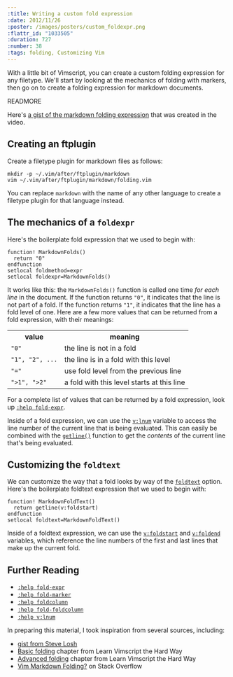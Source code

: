 ```yaml
--- 
:title: Writing a custom fold expression
:date: 2012/11/26
:poster: /images/posters/custom_foldexpr.png
:flattr_id: "1033505"
:duration: 727
:number: 38
:tags: folding, Customizing Vim
---
```


With a little bit of Vimscript, you can create a custom folding expression for any filetype. We'll start by looking at the mechanics of folding with markers, then go on to create a folding expression for markdown documents.

READMORE


Here's [a gist of the markdown folding expression][gist] that was created in the video. 

## Creating an ftplugin

Create a filetype plugin for markdown files as follows:

    mkdir -p ~/.vim/after/ftplugin/markdown
    vim ~/.vim/after/ftplugin/markdown/folding.vim

You can replace `markdown` with the name of any other language to create a filetype plugin for that language instead.

## The mechanics of a `foldexpr`

Here's the boilerplate fold expression that we used to begin with:

```viml
function! MarkdownFolds()
  return "0"
endfunction
setlocal foldmethod=expr
setlocal foldexpr=MarkdownFolds()
```

It works like this: the `MarkdownFolds()` function is called one time *for each line* in the document. If the function returns `"0"`, it indicates that the line is not part of a fold. If the function returns `"1"`, it indicates that the line has a fold level of one. Here are a few more values that can be returned from a fold expression, with their meanings:

<table>
    <tr>
        <th>value</th>
        <th>meaning</th>
    </tr>
    <tr>
        <td><code>"0"</code></td>
        <td>the line is not in a fold</td>
    </tr>
    <tr>
        <td><code>"1", "2", ...</code></td>
        <td>the line is in a fold with this level</td>
    </tr>
    <tr>
        <td><code>"="</code></td>
        <td>use fold level from the previous line</td>
    </tr>
    <tr>
        <td><code>"&gt;1", "&gt;2"</code></td>
        <td>a fold with this level starts at this line</td>
    </tr>
</table>

For a complete list of values that can be returned by a fold expression, look up [`:help fold-expr`][fold-expr].

Inside of a fold expression, we can use the [`v:lnum`][v:lnum] variable to access the line number of the current line that is being evaluated. This can easily be combined with the [`getline()`][getline] function to get the *contents* of the current line that's being evaluated.

## Customizing the `foldtext`

We can customize the way that a fold looks by way of the [`foldtext`][foldtext] option. Here's the boilerplate foldtext expression that we used to begin with:

```viml
function! MarkdownFoldText()
  return getline(v:foldstart)
endfunction
setlocal foldtext=MarkdownFoldText()
```

Inside of a foldtext expression, we can use the [`v:foldstart`][v:foldstart] and [`v:foldend`][v:foldend] variables, which reference the line numbers of the first and last lines that make up the current fold.

## Further Reading

* [`:help fold-expr`][fold-expr]
* [`:help fold-marker`][fold-marker]
* [`:help foldcolumn`][foldcolumn]
* [`:help fold-foldcolumn`][fold-foldcolumn]
* [`:help v:lnum`][v:lnum]

In preparing this material, I took inspiration from several sources, including:

* [gist from Steve Losh][gistsjl]
* [Basic folding][48] chapter from Learn Vimscript the Hard Way
* [Advanced folding][49] chapter from Learn Vimscript the Hard Way
* [Vim Markdown Folding?][q] on Stack Overflow


[foldcolumn]: http://vimdoc.sourceforge.net/htmldoc/options.html#'foldcolumn'
[fold-foldcolumn]: http://vimdoc.sourceforge.net/htmldoc/fold.html#fold-foldcolumn
[fold-expr]: http://vimdoc.sourceforge.net/htmldoc/fold.html#fold-expr
[fold-marker]: http://vimdoc.sourceforge.net/htmldoc/fold.html#fold-marker
[v:lnum]: http://vimdoc.sourceforge.net/htmldoc/eval.html#v:lnum
[v:foldstart]: http://vimdoc.sourceforge.net/htmldoc/eval.html#v:foldstart
[v:foldend]: http://vimdoc.sourceforge.net/htmldoc/eval.html#v:foldend
[getline]: http://vimdoc.sourceforge.net/htmldoc/eval.html#getline()
[foldtext]: http://vimdoc.sourceforge.net/htmldoc/options.html#'foldtext'
[gist]: https://gist.github.com/4149842

[gistsjl]: https://gist.github.com/1038710
[q]: http://stackoverflow.com/questions/3828606/vim-markdown-folding
[48]: http://learnvimscriptthehardway.stevelosh.com/chapters/48.html
[49]: http://learnvimscriptthehardway.stevelosh.com/chapters/49.html
